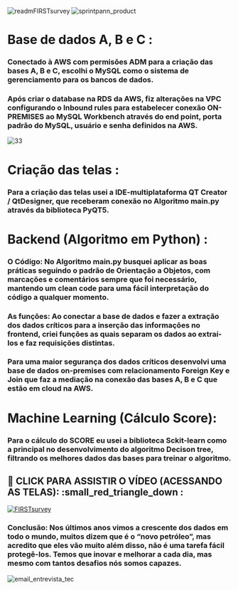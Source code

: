 ![readmFIRSTsurvey](https://user-images.githubusercontent.com/76967004/115037682-1d1a7e00-9ea5-11eb-8294-7ac5353e7196.png)
![sprintpann_product](https://user-images.githubusercontent.com/76967004/115057336-4db8e280-9eba-11eb-80d7-188667170782.png)

# Base de dados A, B e C :
### Conectado à AWS com permisões ADM para a criação das bases A, B e C, escolhi o MySQL como o sistema de gerenciamento para os bancos de dados.
### Após criar o database na RDS da AWS, fiz alterações na VPC configurando o Inbound rules para estabelecer conexão ON-PREMISES ao MySQL Workbench através do end point, porta padrão do MySQL, usuário e senha definidos na AWS.

![33](https://user-images.githubusercontent.com/76967004/115065062-0e8f8f00-9ec4-11eb-9a31-f6086a6a633a.png)

# Criação das telas :
### Para a criação das telas usei a IDE-multiplataforma QT Creator / QtDesigner, que receberam conexão no Algoritmo main.py através da biblioteca PyQT5.


# Backend (Algoritmo em Python) :
### O Código: No Algoritmo main.py busquei aplicar as boas práticas seguindo o padrão de Orientação a Objetos, com marcações e comentários sempre que foi necessário, mantendo um clean code para uma fácil interpretação do código a qualquer momento.
### As funções: Ao conectar a base de dados e fazer a extração dos dados críticos para a inserção das informações no frontend, criei funções as quais separam os dados ao extraí-los e faz requisições distintas.
### Para uma maior segurança dos dados críticos desenvolvi uma base de dados on-premises com relacionamento Foreign Key e Join que faz a mediação na conexão das bases A, B e C que estão em cloud na AWS.


# Machine Learning (Cálculo Score):
### Para o cálculo do SCORE eu usei a biblioteca Sckit-learn como a principal no desenvolvimento do algoritmo Decison tree, filtrando os melhores dados das bases para treinar o algoritmo.


## :small_red_triangle_down: CLICK PARA ASSISTIR O VÍDEO (ACESSANDO AS TELAS): :small_red_triangle_down :
[![FIRSTsurvey](http://img.youtube.com/vi/AprmWjlHKO8/0.jpg)](http://www.youtube.com/watch?v=AprmWjlHKO8 "FIRSTsurvey")

### Conclusão: Nos últimos anos vimos a crescente dos dados em todo o mundo, muitos dizem que é o “novo petróleo”, mas acredito que eles vão muito além disso, não é uma tarefa fácil protegê-los. Temos que inovar e melhorar a cada dia, mas mesmo com tantos desafios nós somos capazes.

![email_entrevista_tec](https://user-images.githubusercontent.com/76967004/115035846-5eaa2980-9ea3-11eb-856b-27e11b992aeb.png)
